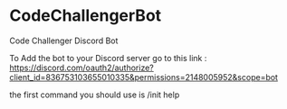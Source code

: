 # CodeChallengerBot
Code Challenger Discord Bot

To Add the bot to your Discord server go to this link :
https://discord.com/oauth2/authorize?client_id=836753103655010335&permissions=2148005952&scope=bot

the first command you should use is /init help
